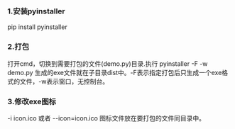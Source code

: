 ### 1.安装pyinstaller
pip install pyinstaller

### 2.打包
打开cmd，切换到需要打包的文件(demo.py)目录.执行
pyinstaller -F -w demo.py
生成的exe文件就在子目录dist中。-F表示指定打包后只生成一个exe格式的文件，-w表示窗口，无控制台。

### 3.修改exe图标
-i icon.ico 或者 --icon=icon.ico
图标文件放在要打包的文件同目录中。